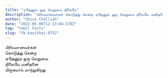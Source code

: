 ```yaml
---
title: "ஏதேனும் ஒரு வெறுமை நிலையே"
description: "பிரியமானவர்கள் கொடுத்து சென்ற ஏதேனும் ஒரு வெறுமை நிலையே மனிதனை மிருகமாய் மாற்றுகிறது."
author: "Shiva Chelliah"
date: "2022-05-06T12:13:04.578Z"
tag: "Tamil Facts"
slug: "fb-kavithai-8752"
---
```


பிரியமானவர்கள்  
கொடுத்து சென்ற  
ஏதேனும் ஒரு வெறுமை  
நிலையே மனிதனை  
மிருகமாய் மாற்றுகிறது
